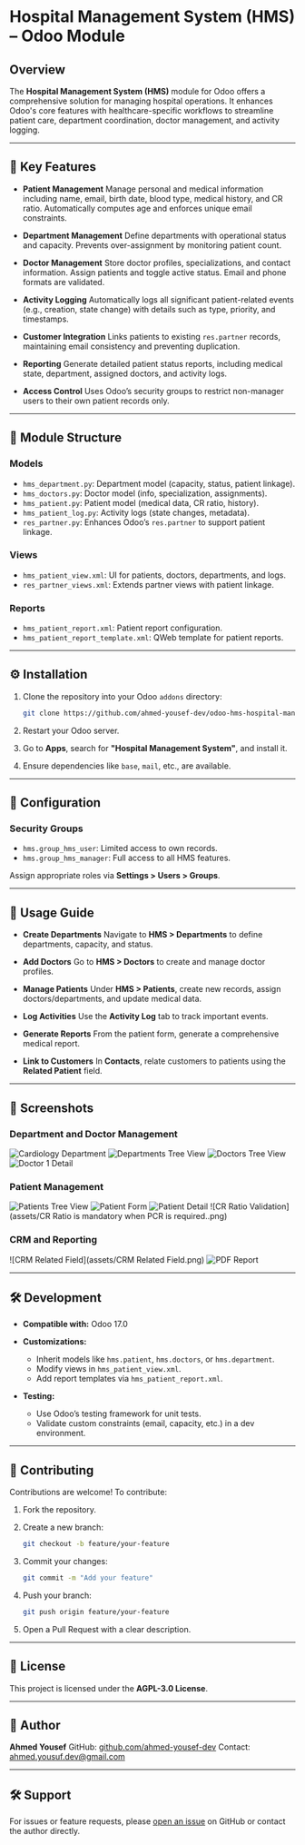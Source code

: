 # Hospital Management System (HMS) – Odoo Module

## Overview

The **Hospital Management System (HMS)** module for Odoo offers a comprehensive solution for managing hospital operations. It enhances Odoo's core features with healthcare-specific workflows to streamline patient care, department coordination, doctor management, and activity logging.

---

## 🔑 Key Features

* **Patient Management**
  Manage personal and medical information including name, email, birth date, blood type, medical history, and CR ratio. Automatically computes age and enforces unique email constraints.

* **Department Management**
  Define departments with operational status and capacity. Prevents over-assignment by monitoring patient count.

* **Doctor Management**
  Store doctor profiles, specializations, and contact information. Assign patients and toggle active status. Email and phone formats are validated.

* **Activity Logging**
  Automatically logs all significant patient-related events (e.g., creation, state change) with details such as type, priority, and timestamps.

* **Customer Integration**
  Links patients to existing `res.partner` records, maintaining email consistency and preventing duplication.

* **Reporting**
  Generate detailed patient status reports, including medical state, department, assigned doctors, and activity logs.

* **Access Control**
  Uses Odoo’s security groups to restrict non-manager users to their own patient records only.

---

## 📁 Module Structure

### Models

* `hms_department.py`: Department model (capacity, status, patient linkage).
* `hms_doctors.py`: Doctor model (info, specialization, assignments).
* `hms_patient.py`: Patient model (medical data, CR ratio, history).
* `hms_patient_log.py`: Activity logs (state changes, metadata).
* `res_partner.py`: Enhances Odoo’s `res.partner` to support patient linkage.

### Views

* `hms_patient_view.xml`: UI for patients, doctors, departments, and logs.
* `res_partner_views.xml`: Extends partner views with patient linkage.

### Reports

* `hms_patient_report.xml`: Patient report configuration.
* `hms_patient_report_template.xml`: QWeb template for patient reports.

---

## ⚙️ Installation

1. Clone the repository into your Odoo `addons` directory:

   ```bash
   git clone https://github.com/ahmed-yousef-dev/odoo-hms-hospital-management.git
   ```

2. Restart your Odoo server.

3. Go to **Apps**, search for **"Hospital Management System"**, and install it.

4. Ensure dependencies like `base`, `mail`, etc., are available.

---

## 🔧 Configuration

### Security Groups

* `hms.group_hms_user`: Limited access to own records.
* `hms.group_hms_manager`: Full access to all HMS features.

Assign appropriate roles via **Settings > Users > Groups**.

---

## 🚀 Usage Guide

* **Create Departments**
  Navigate to **HMS > Departments** to define departments, capacity, and status.

* **Add Doctors**
  Go to **HMS > Doctors** to create and manage doctor profiles.

* **Manage Patients**
  Under **HMS > Patients**, create new records, assign doctors/departments, and update medical data.

* **Log Activities**
  Use the **Activity Log** tab to track important events.

* **Generate Reports**
  From the patient form, generate a comprehensive medical report.

* **Link to Customers**
  In **Contacts**, relate customers to patients using the **Related Patient** field.

---

## 📸 Screenshots

### Department and Doctor Management

![Cardiology Department](assets/Cardiology_Department.png)
![Departments Tree View](assets/Departments_tree_view.png)
![Doctors Tree View](assets/Doctors_tree_view.png)
![Doctor 1 Detail](assets/Doctor_1.png)

### Patient Management

![Patients Tree View](assets/Patients_tree_view.png)
![Patient Form](assets/Patient_Form_Info.png)
![Patient Detail](assets/Patient_1.png)
!\[CR Ratio Validation]\(assets/CR Ratio is mandatory when PCR is required..png)

### CRM and Reporting

!\[CRM Related Field]\(assets/CRM Related Field.png)
![PDF Report](assets/PDF_Report.png)

---

## 🛠 Development

* **Compatible with:** Odoo 17.0

* **Customizations:**

  * Inherit models like `hms.patient`, `hms.doctors`, or `hms.department`.
  * Modify views in `hms_patient_view.xml`.
  * Add report templates via `hms_patient_report.xml`.

* **Testing:**

  * Use Odoo’s testing framework for unit tests.
  * Validate custom constraints (email, capacity, etc.) in a dev environment.

---

## 🤝 Contributing

Contributions are welcome!
To contribute:

1. Fork the repository.
2. Create a new branch:

   ```bash
   git checkout -b feature/your-feature
   ```
3. Commit your changes:

   ```bash
   git commit -m "Add your feature"
   ```
4. Push your branch:

   ```bash
   git push origin feature/your-feature
   ```
5. Open a Pull Request with a clear description.

---

## 📄 License

This project is licensed under the **AGPL-3.0 License**.

---

## 👤 Author

**Ahmed Yousef**
GitHub: [github.com/ahmed-yousef-dev](https://github.com/ahmed-yousef-dev)
Contact: [ahmed.yousuf.dev@gmail.com](mailto:ahmed.yousuf.dev@gmail.com)

---

## 🛠 Support

For issues or feature requests, please [open an issue](https://github.com/ahmed-yousef-dev/odoo-hms-hospital-management/issues) on GitHub or contact the author directly.
